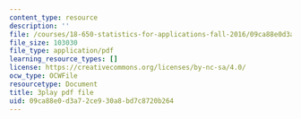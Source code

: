 ```yaml
---
content_type: resource
description: ''
file: /courses/18-650-statistics-for-applications-fall-2016/09ca88e0d3a72ce930a8bd7c8720b264_X-ix97pw0xY.pdf
file_size: 103030
file_type: application/pdf
learning_resource_types: []
license: https://creativecommons.org/licenses/by-nc-sa/4.0/
ocw_type: OCWFile
resourcetype: Document
title: 3play pdf file
uid: 09ca88e0-d3a7-2ce9-30a8-bd7c8720b264
---
```

